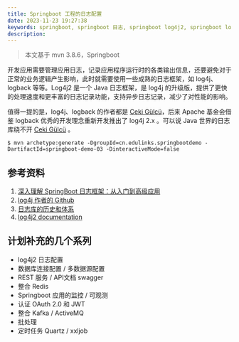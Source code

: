 ```yaml
---
title: Springboot 工程的日志配置
date: 2023-11-23 19:27:38
keywords: springboot, springboot 日志, springboot log4j2, springboot logback
description: 
---
```


> 本文基于 mvn 3.8.6，Springboot 

开发应用需要管理应用日志，记录应用程序运行时的各类输出信息，还要避免对于正常的业务逻辑产生影响，此时就需要使用一些成熟的日志框架，如 log4j、logback 等等。Log4j2 是一个 Java 日志框架，是 log4j 的升级版，提供了更快的处理速度和更丰富的日志记录功能，支持异步日志记录，减少了对性能的影响。

值得一提的是，log4j、logback 的作者都是 [Ceki Gülcü](https://github.com/ceki)，后来 Apache 基金会借鉴 logback 优秀的开发理念重新开发推出了  log4j 2.x 。可以说 Java 世界的日志库绕不开  [Ceki Gülcü](https://github.com/ceki) 。



```
$ mvn archetype:generate -DgroupId=cn.edulinks.springbootdemo -DartifactId=springboot-demo-03 -DinteractiveMode=false
```

## 参考资料
1. [深入理解 SpringBoot 日志框架：从入门到高级应用](https://blog.csdn.net/qq_20185737/article/details/131252893)
2. [log4j 作者的 Github](https://github.com/ceki)
3. [日志库的历史和体系](https://www.jianshu.com/p/b14fe2e1949e)
4. [log4j2 documentation](https://logging.apache.org/log4j/2.x/index.html)

##  计划补充的几个系列

* log4j2 日志配置
* 数据库连接配置 / 多数据源配置
* REST 服务 / API文档 swagger
* 整合 Redis
* Springboot 应用的监控 / 可观测
* 认证 OAuth 2.0 和 JWT
* 整合 Kafka / ActiveMQ
* 批处理
* 定时任务 Quartz / xxljob

